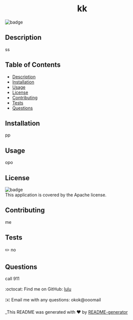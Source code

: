 
<h1 align="center">kk </h1>
  
![badge](https://img.shields.io/badge/license-Apache-brightgreen)<br />
## Description
   ss
## Table of Contents
- [Description](#description)
- [Installation](#installation)
- [Usage](#usage)
- [License](#license)
- [Contributing](#contributing)
- [Tests](#tests)
- [Questions](#questions)
## Installation
   pp
## Usage
   opo
## License
![badge](https://img.shields.io/badge/license-Apache-brightgreen)
<br />
This application is covered by the Apache license. 
## Contributing
   me
## Tests
✏️ no
## Questions
  call 911<br />
<br />
:octocat: Find me on GitHub: [lulu](https://github.com/lulu)<br />
<br />
✉️ Email me with any questions: okok@ooomail<br /><br />
_This README was generated with ❤️ by [README-generator](https://github.com/jpd61/README-generator) 
    